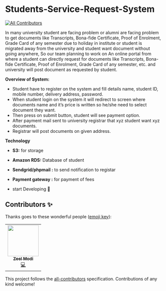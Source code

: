 # Students-Service-Request-System
<!-- ALL-CONTRIBUTORS-BADGE:START - Do not remove or modify this section -->
[![All Contributors](https://img.shields.io/badge/all_contributors-1-orange.svg?style=flat-square)](#contributors-)
<!-- ALL-CONTRIBUTORS-BADGE:END -->
In many university student are facing problem or alumni are facing problem to get documents like Transcripts, Bona-fide Certificate, Proof of Enrolment, Grade Card of any semester due to holiday in institute or student is migrated away from the university and student want document without going anywhere, So our team planning to work on An online portal from where a student can directly request for documents like Transcripts, Bona-fide Certificate, Proof of Enrolment, Grade Card of any semester, etc. and university will post document as requested by student.

**Overview of System:**

* Student have to register on the system and fill details name, student ID, mobile number, delivery address, password.
* When student login on the system it will redirect to screen where  documents name and it’s price is written so he/she need to select document they want.
* Then press on submit button, student will see payment option.
* After payment mail sent to university registrar that xyz student want xyz documents.
* Registrar will post documents on given address.

**Technology** 
* **S3:** for storage 
* **Amazon RDS:** Database of student 
* **Sendgrid/phpmail :**  to send notification to registar 
* **Payment gateway :** for payment of fees

* start Developing :rocket:

## Contributors ✨

Thanks goes to these wonderful people ([emoji key](https://allcontributors.org/docs/en/emoji-key)):

<!-- ALL-CONTRIBUTORS-LIST:START - Do not remove or modify this section -->
<!-- prettier-ignore-start -->
<!-- markdownlint-disable -->
<table>
  <tr>
    <td align="center"><a href="https://github.com/zeel91297"><img src="https://avatars3.githubusercontent.com/u/28985505?v=4" width="100px;" alt=""/><br /><sub><b>Zeel Modi</b></sub></a><br /><a href="https://github.com/codersfield/Students-Service-Request-System/commits?author=zeel91297" title="Code">💻</a></td>
  </tr>
</table>

<!-- markdownlint-enable -->
<!-- prettier-ignore-end -->
<!-- ALL-CONTRIBUTORS-LIST:END -->

This project follows the [all-contributors](https://github.com/all-contributors/all-contributors) specification. Contributions of any kind welcome!